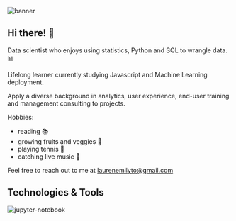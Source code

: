 ![banner](https://i.pinimg.com/originals/15/6e/83/156e835a65e03acc337469f3f6675eb0.jpg)

## Hi there! :wave: 

Data scientist who enjoys using statistics, Python and SQL to wrangle data. :bar_chart:

Lifelong learner currently studying Javascript and Machine Learning deployment. 

Apply a diverse background in analytics, user experience, end-user training and management consulting to projects. 

Hobbies: 
- reading :books:
- growing fruits and veggies :tomato: 
- playing tennis :tennis:
- catching live music :guitar:

Feel free to reach out to me at laurenemilyto@gmail.com

## Technologies & Tools
![jupyter-notebook](https://i.pinimg.com/originals/93/62/7d/93627d1bb6bbf3a26693d74023e67264.jpg)
